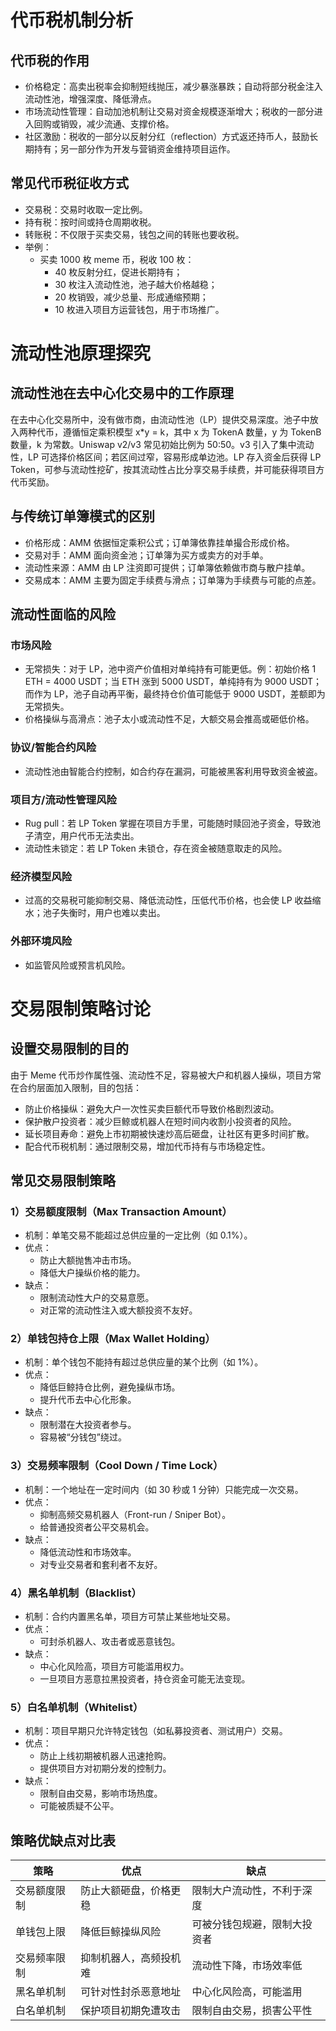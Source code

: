 # 代币税机制分析

## 代币税的作用
- 价格稳定：高卖出税率会抑制短线抛压，减少暴涨暴跌；自动将部分税金注入流动性池，增强深度、降低滑点。
- 市场流动性管理：自动加池机制让交易对资金规模逐渐增大；税收的一部分进入回购或销毁，减少流通、支撑价格。
- 社区激励：税收的一部分以反射分红（reflection）方式返还持币人，鼓励长期持有；另一部分作为开发与营销资金维持项目运作。

## 常见代币税征收方式
- 交易税：交易时收取一定比例。
- 持有税：按时间或持仓周期收税。
- 转账税：不仅限于买卖交易，钱包之间的转账也要收税。
- 举例：
  - 买卖 1000 枚 meme 币，税收 100 枚：
    - 40 枚反射分红，促进长期持有；
    - 30 枚注入流动性池，池子越大价格越稳；
    - 20 枚销毁，减少总量、形成通缩预期；
    - 10 枚进入项目方运营钱包，用于市场推广。

# 流动性池原理探究

## 流动性池在去中心化交易中的工作原理
在去中心化交易所中，没有做市商，由流动性池（LP）提供交易深度。池子中放入两种代币，遵循恒定乘积模型 x*y = k，其中 x 为 TokenA 数量，y 为 TokenB 数量，k 为常数。Uniswap v2/v3 常见初始比例为 50:50。v3 引入了集中流动性，LP 可选择价格区间；若区间过窄，容易形成单边池。LP 存入资金后获得 LP Token，可参与流动性挖矿，按其流动性占比分享交易手续费，并可能获得项目方代币奖励。

## 与传统订单簿模式的区别
- 价格形成：AMM 依据恒定乘积公式；订单簿依靠挂单撮合形成价格。
- 交易对手：AMM 面向资金池；订单簿为买方或卖方的对手单。
- 流动性来源：AMM 由 LP 注资即可提供；订单簿依赖做市商与散户挂单。
- 交易成本：AMM 主要为固定手续费与滑点；订单簿为手续费与可能的点差。

## 流动性面临的风险

### 市场风险
- 无常损失：对于 LP，池中资产价值相对单纯持有可能更低。例：初始价格 1 ETH = 4000 USDT；当 ETH 涨到 5000 USDT，单纯持有为 9000 USDT；而作为 LP，池子自动再平衡，最终持仓价值可能低于 9000 USDT，差额即为无常损失。
- 价格操纵与高滑点：池子太小或流动性不足，大额交易会推高或砸低价格。

### 协议/智能合约风险
- 流动性池由智能合约控制，如合约存在漏洞，可能被黑客利用导致资金被盗。

### 项目方/流动性管理风险
- Rug pull：若 LP Token 掌握在项目方手里，可能随时赎回池子资金，导致池子清空，用户代币无法卖出。
- 流动性未锁定：若 LP Token 未锁仓，存在资金被随意取走的风险。

### 经济模型风险
- 过高的交易税可能抑制交易、降低流动性，压低代币价格，也会使 LP 收益缩水；池子失衡时，用户也难以卖出。

### 外部环境风险
- 如监管风险或预言机风险。

# 交易限制策略讨论

## 设置交易限制的目的
由于 Meme 代币炒作属性强、流动性不足，容易被大户和机器人操纵，项目方常在合约层面加入限制，目的包括：
- 防止价格操纵：避免大户一次性买卖巨额代币导致价格剧烈波动。
- 保护散户投资者：减少巨鲸或机器人在短时间内收割小投资者的风险。
- 延长项目寿命：避免上市初期被快速炒高后砸盘，让社区有更多时间扩散。
- 配合代币税机制：通过限制交易，增加代币持有与市场稳定性。

## 常见交易限制策略

### 1）交易额度限制（Max Transaction Amount）
- 机制：单笔交易不能超过总供应量的一定比例（如 0.1%）。
- 优点：
  - 防止大额抛售冲击市场。
  - 降低大户操纵价格的能力。
- 缺点：
  - 限制流动性大户的交易意愿。
  - 对正常的流动性注入或大额投资不友好。

### 2）单钱包持仓上限（Max Wallet Holding）
- 机制：单个钱包不能持有超过总供应量的某个比例（如 1%）。
- 优点：
  - 降低巨鲸持仓比例，避免操纵市场。
  - 提升代币去中心化形象。
- 缺点：
  - 限制潜在大投资者参与。
  - 容易被“分钱包”绕过。

### 3）交易频率限制（Cool Down / Time Lock）
- 机制：一个地址在一定时间内（如 30 秒或 1 分钟）只能完成一次交易。
- 优点：
  - 抑制高频交易机器人（Front-run / Sniper Bot）。
  - 给普通投资者公平交易机会。
- 缺点：
  - 降低流动性和市场效率。
  - 对专业交易者和套利者不友好。

### 4）黑名单机制（Blacklist）
- 机制：合约内置黑名单，项目方可禁止某些地址交易。
- 优点：
  - 可封杀机器人、攻击者或恶意钱包。
- 缺点：
  - 中心化风险高，项目方可能滥用权力。
  - 一旦项目方恶意拉黑投资者，持仓资金可能无法变现。

### 5）白名单机制（Whitelist）
- 机制：项目早期只允许特定钱包（如私募投资者、测试用户）交易。
- 优点：
  - 防止上线初期被机器人迅速抢购。
  - 提供项目方对初期分发的控制力。
- 缺点：
  - 限制自由交易，影响市场热度。
  - 可能被质疑不公平。

## 策略优缺点对比表

| 策略 | 优点 | 缺点 |
| --- | --- | --- |
| 交易额度限制 | 防止大额砸盘，价格更稳 | 限制大户流动性，不利于深度 |
| 单钱包上限 | 降低巨鲸操纵风险 | 可被分钱包规避，限制大投资者 |
| 交易频率限制 | 抑制机器人，高频投机难 | 流动性下降，市场效率低 |
| 黑名单机制 | 可针对性封杀恶意地址 | 中心化风险高，可能滥用 |
| 白名单机制 | 保护项目初期免遭攻击 | 限制自由交易，损害公平性 |

